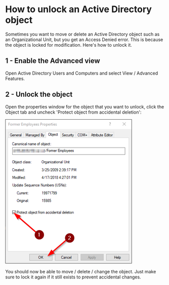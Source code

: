 # How to unlock an Active Directory object

Sometimes you want to move or delete an Active Directory object such as an Organizational Unit, but you get an Access Denied error. This is because the object is locked for modification. Here's how to unlock it.

## 1 - Enable the Advanced view

Open Active Directory Users and Computers and select View / Advanced Features.

## 2 - Unlock the object

Open the properties window for the object that you want to unlock, click the Object tab and uncheck 'Protect object from accidental deletion':

![](unlock-ad-1.png)

You should now be able to move / delete / change the object. Just make sure to lock it again if it still exists to prevent accidental changes.